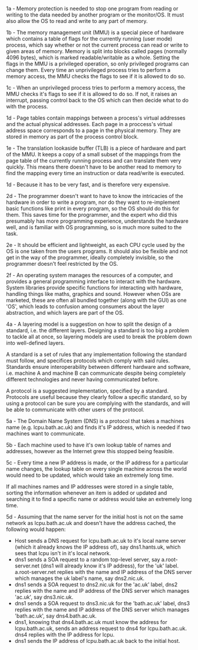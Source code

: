 1a - Memory protection is needed to stop one program from reading or writing to the data needed by another program or the monitor/OS. It must also allow the OS to read and write to any part of memory.

1b - The memory management unit (MMU) is a special piece of hardware which contains a table of flags for the currently running (user mode) process, which say whether or not the current process can read or write to given areas of memory. Memory is split into blocks called pages (normally 4096 bytes), which is marked readable/writable as a whole. Setting the flags in the MMU is a privileged operation, so only privileged programs can change them. Every time an unprivileged process tries to perform a memory access, the MMU checks the flags to see if it is allowed to do so.

1c - When an unprivileged process tries to perform a memory access, the MMU checks it's flags to see if it is allowed to do so. If not, it raises an interrupt, passing control back to the OS which can then decide what to do with the process.

1d - Page tables contain mappings between a process's virtual addresses and the actual physical addresses. Each page in a proccess's virtual address space corresponds to a page in the physical memory. They are stored in memory as part of the process control block.

1e - The translation lookaside buffer (TLB) is a piece of hardware and part of the MMU. It keeps a copy of a small subset of the mappings from the page table of the currently running process and can translate them very quickly. This means there doesn't have to be another read to memory to find the mapping every time an instruction or data read/write is executed.

1d - Because it has to be very fast, and is therefore very expensive.


2d - The programmer doesn't want to have to know the intricacies of the hardware in order to write a program, nor do they want to re-implement basic functions like print in every program, so the OS should do this for them. This saves time for the programmer, and the expert who did this presumably has more programming experience, understands the hardware well, and is familiar with OS programming, so is much more suited to the task.

2e - It should be efficient and lightweight, as each CPU cycle used by the OS is one taken from the users programs. It should also be flexible and not get in the way of the programmer, ideally completely invisible, so the programmer doesn't feel restricted by the OS.

2f - An operating system manages the resources of a computer, and provides a general programming interface to interact with the hardware. System libraries provide specific functions for interacting with hardware, handling things like maths, graphics and sound. However when OSs are marketed, these are often all bundled together (along with the GUI) as one 'OS', which leads to confusion among consumers about the layer abstraction, and which layers are part of the OS.

4a - A layering model is a suggestion on how to split the design of a standard, i.e. the different layers. Designing a standard is too big a problem to tackle all at once, so layering models are used to break the problem down into well-defined layers.

A standard is a set of rules that any implementation following the standard must follow, and specifices protocols which comply with said rules. Standards ensure interoperability between different hardware and software, i.e. machine A and machine B can communicate despite being completely different technologies and never having communicated before.

A protocol is a suggested implementation, specified by a standard. Protocols are useful because they clearly follow a specific standard, so by using a protocol can be sure you are complying with the standards, and will be able to communicate with other users of the protocol.


5a - The Domain Name System (DNS) is a protocol that takes a machines name (e.g. lcpu.bath.ac.uk) and finds it's IP address, which is needed if two machines want to communicate.

5b - Each machine used to have it's own lookup table of names and addresses, however as the Internet grew this stopped being feasible.

5c - Every time a new IP address is made, or the IP address for a particular name changes, the lookup table on every single machine across the world would need to be updated, which would take an extremely long time.

If all machines names and IP addresses were stored in a single table, sorting the information whenever an item is added or updated and searching it to find a specific name or address would take an extremely long time.

5d - Assuming that the name server for the initial host is not on the same network as lcpu.bath.ac.uk and doesn't have the address cached, the following would happen:

- Host sends a DNS request for lcpu.bath.ac.uk to it's local name server (which it already knows the IP address of), say dns1.hants.uk, which sees that lcpu isn't in it's local network.
- dns1 sends a SOA request to a random top-level server, say a.root-server.net (dns1 will already know it's IP address), for the 'uk' label. a.root-server.net replies with the name and IP address of the DNS server which manages the uk label's name, say dns2.nic.uk.
- dns1 sends a SOA request to dns2.nic.uk for the 'ac.uk' label, dns2 replies with the name and IP address of the DNS server which manages 'ac.uk', say dns3.nic.uk.
- dns1 sends a SOA request to dns3.nic.uk for the 'bath.ac.uk' label, dns3 replies with the name and IP address of the DNS server which manages 'bath.ac.uk', say dns4.bath.ac.uk.
- dns1, knowing that dns4.bath.ac.uk must know the address for lcpu.bath.ac.uk, sends an address request to dns4 for lcpu.bath.ac.uk. dns4 replies with the IP address for lcpu.
- dns1 sends the IP address of lcpu.bath.ac.uk back to the initial host.




